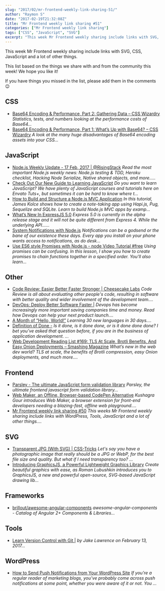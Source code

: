 ```yaml
---
slug: "2017/02/mr-frontend-weekly-link-sharing-51/"
author: "Raymon S"
date: "2017-02-19T21:32:08Z"
title: "Mr Frontend weekly link sharing #51"
categories: ["Mr Frontend weekly link sharing"]
tags: ["CSS", "JavaScript", "SVG"]
excerpt: "This week Mr Frontend weekly sharing include links with SVG, CSS, JavaScript and a lot of other thi..."
---
```


This week Mr Frontend weekly sharing include links with SVG, CSS, JavaScript and a lot of other things.

This list based on the things we share with and from the community this week! We hope you like it!

If you have things you missed in the list, please add them in the comments 😉

## CSS

* [Base64 Encoding & Performance, Part 2: Gathering Data – CSS Wizardry](http://buff.ly/2l1oY3R "Base64 Encoding & Performance, Part 2: Gathering Data – CSS Wizardry") _Statistics, tests, and numbers looking at the performance costs of Base64..._
* [Base64 Encoding & Performance, Part 1: What’s Up with Base64? – CSS Wizardry](http://buff.ly/2l169hb "Base64 Encoding & Performance, Part 1: What’s Up with Base64? – CSS Wizardry") _A look at the many huge disadvantages of Base64 encoding assets into your CSS..._

## JavaScript

* [Node.js Weekly Update - 17 Feb, 2017 | @RisingStack](http://buff.ly/2l10KGK "Node.js Weekly Update - 17 Feb, 2017 | @RisingStack") _Read the most important Node.js weekly news: Node.js testing & TDD, Heroku checklist, Hacking Node Serialize, Native shared objects, and more....._
* [Check Out Our New Guide to Learning JavaScript](http://buff.ly/2lP0XdO "Check Out Our New Guide to Learning JavaScript") _Do you want to learn JavaScript? We have plenty of JavaScript courses and tutorials here on Envato Tuts+, but sometimes it can be hard to know where t..._
* [How to Build and Structure a Node.js MVC Application](http://buff.ly/2lJuycH "How to Build and Structure a Node.js MVC Application") _In this tutorial, James Kolce shows how to create a note-taking app using Hapi.js, Pug, Sequelize and SQLite. Learn to build Node.js MVC apps by examp..._
* [What’s New In ExpressJS 5.0](http://buff.ly/2kUrSpn "What’s New In ExpressJS 5.0") _Express 5.0 is currently in the alpha release stage and it will not be quite different from Express 4\. While the underlying API......_
* [System Notifications with Node.js](http://buff.ly/2kUt2Bn "System Notifications with Node.js") _Notifications can be a godsend or the bane of our existence these days. Every app you install on your phone wants access to notifications, as do desk..._
* [Use ES6 style Promises with Node.js - node Video Tutorial #free](http://buff.ly/2lvCj5U "Use ES6 style Promises with Node.js - node Video Tutorial #free") _Using promises can be confusing. In this lesson, I show you how to create promises to chain functions together in a specified order. You'll also learn..._

## Other

* [Code Review: Easier Better Faster Stronger | Cheesecake Labs](http://buff.ly/2lqDpj3 "Code Review: Easier Better Faster Stronger | Cheesecake Labs") _Code Review is all about evaluating other people's code, resulting in software with better quality and wider involvement of the development team...._
* [DevOps: Deploy Better Software Faster |](http://buff.ly/2kMRC65 "DevOps: Deploy Better Software Faster |") _Devops has become increasingly more important saving companies time and money. Read how Devops can help your next product launch...._
* [A Month of “Hello, World!”](http://buff.ly/2lCHtKn "A Month of “Hello, World!”") _Learning 30 new languages in 30 days...._
* [Definition of Done -](http://buff.ly/2lCyp86 "Definition of Done -") _Is it done, is it done done, or is it done done done? I bet you’ve asked that question before, if you are in the business of application development. ..._
* [Web Development Reading List #169: TLS At Scale, Brotli Benefits, And Easy Onion Deployments – Smashing Magazine](http://buff.ly/2lCxTHc "Web Development Reading List #169: TLS At Scale, Brotli Benefits, And Easy Onion Deployments – Smashing Magazine") _What’s new in the web dev world? TLS at scale, the benefits of Brotli compression, easy Onion deployments, and much more...._

## Frontend

* [Parsley - The ultimate JavaScript form validation library](http://buff.ly/2kZiCBT "Parsley - The ultimate JavaScript form validation library") _Parsley, the ultimate frontend javascript form validation library..._
* [Web Maker, an Offline, Browser-based CodePen Alternative](http://buff.ly/2lUEOL4 "Web Maker, an Offline, Browser-based CodePen Alternative") _Kushagra Gour introduces Web Maker, a browser extension for front-end developers needing a blazing-fast, offline web playground...._
* [Mr Frontend weekly link sharing #50](http://blog.mrfrontend.org/2017/02/mr-frontend-weekly-link-sharing-50/ "Mr Frontend weekly link sharing #50") _This weeks Mr Frontend weekly sharing include links with WordPress, Tools, JavaScript and a lot of other things...._

## SVG

* [Transparent JPG (With SVG) | CSS-Tricks](http://buff.ly/2kXtel3 "Transparent JPG (With SVG) | CSS-Tricks") _Let's say you have a photographic image that really should be a JPG or WebP, for the best file size and quality. But what if I need transparency too? ..._
* [Introducing GraphicsJS, a Powerful Lightweight Graphics Library](http://buff.ly/2lAR7vV "Introducing GraphicsJS, a Powerful Lightweight Graphics Library") _Create beautiful graphics with ease, as Roman Lubushkin introduces you to GraphicsJS, a new and powerful open-source, SVG-based JavaScript drawing lib..._

## Frameworks

* [brillout/awesome-angular-components](http://buff.ly/2koHww2 "brillout/awesome-angular-components") _awesome-angular-components - Catalog of Angular 2+ Components & Libraries..._

## Tools

* [Learn Version Control with Git |](http://buff.ly/2lafDaE "Learn Version Control with Git |") _by Jake Lawrence on February 13, 2017..._

## WordPress

* [How to Send Push Notifications from Your WordPress Site](http://buff.ly/2l1g8E6 "How to Send Push Notifications from Your WordPress Site") _If you’re a regular reader of marketing blogs, you’ve probably come across push notifications at some point, whether you were aware of it or not. You ..._
